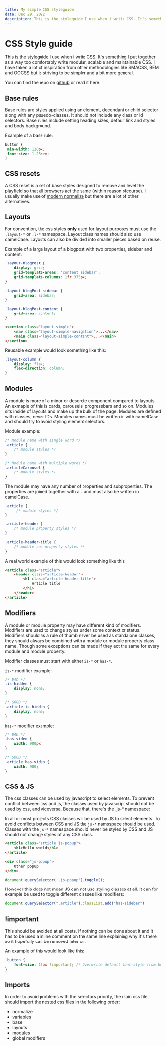 ```yaml
---
title: My simple CSS styleguide 
date: Dec 29, 2022 
description: This is the styleguide I use when i write CSS. It's something I put together as a way too comfortably write modular, scalable and maintainable CSS. 
---
```


# CSS Style guide

This is the styleguide I use when i write CSS. It's something I put together as a way too 
comfortably write modular, scalable and maintainable CSS. I have taken a lot of inspiration from other
methodologies like SMACSS, BEM and OOCSS but is striving to be simpler and a bit more general.

You can find the repo on [github](https://github.com/Jimvid/css-style-guide) or read it here.

## Base rules
Base rules are styles applied using an element, decendant or child selector along with any psuedo-classes. 
It should not include any class or id selectors. Base rules include setting heading sizes, default link and
styles and body background.

Example of a base rule:

```css
button {
 min-width: 120px;
 font-size: 1.25rem;
}
```

## CSS resets
A CSS reset is a set of base styles designed to remove and level the playfield so that all browsers 
act the same (within reason ofcourse). I usually make use of [modern normalize](https://github.com/sindresorhus/modern-normalize) 
but there are a lot of other alternatives.

## Layouts
For convention, the css styles **only** used for layout purposes must use the ```.layout-*``` or ```.l-*``` namespace. 
Layout class names should also use camelCase. Layouts can also be divided into smaller pieces based on reuse. 

Example of a large layout of a blogpost with two properties, sidebar and content:

```css
.layout-blogPost {
    display: grid;
    grid-template-areas: 'content sidebar';
    grid-template-columns: 1fr 375px;
}

.layout-blogPost-sidebar {
    grid-area: sidebar;
}

.layout-blogPost-content {
    grid-area: content;
}
```

```html
<section class="layout-simple">
    <nav class="layout-simple-navigation">...</nav>
    <main class="layout-simple-content">...</main>
</section>
```

Reusable example would look something like this:

```css
.layout-column {
    display: flex;
    flex-direction: column;
}
```
## Modules 
A module is more of a minor or descrete component compared to layouts. An exmaple of this is cards, carousels, 
progressbars and so on. Modules sits inside of layouts and make up the bulk of the page. Modules are defined with 
classes, never IDs. Modules names must be written in with camelCase and should try to avoid styling element selectors. 

Module example:

```css
/* Module name with single word */
.article {
    /* module styles */
}

/* Module name with multiple words */
.articleCarousel {
    /* module styles */
}
```

The module may have any number of properties and subproperties. The properties are 
joined together with a ```-``` and must also be written in camelCase.

```css
.article {
     /* module styles */
}

.article-header {
    /* module property styles */
}

.article-header-title {
    /* module sub property styles */
}
```

A real world example of this would look something like this:

```html
<article class="article">
    <header class="article-header">
        <h1 class="article-header-title">
            Article title
        </h1>
    </header>
</article>
```

## Modifiers
A module or module property may have different kind of modifiers. Modifiers are used to change styles under 
some context or status. Modifiers should as a rule of thumb never be used as standalone classes, they should always 
be combined with a module or module property class name. Though some exceptions can be made if they 
act the same for every module and module property. 

Modifier classes must start with either ```is-*``` or ```has-*```. 

```is-*``` modifier example:

```css
/* BAD */
.is-hidden {
    display: none;
}

/* GOOD */
.article.is-hidden {
    display: none;
}
```

```has-*``` modifier example:

```css
/* BAD */
.has-video {
    width: 900px
}

/* GOOD */
.article.has-video {
    width: 900;
}
```

## CSS & JS
The css classes can be used by javascript to select elements. To prevent conflict between css and js, the classes 
used by javascript should not be used by css, and viceversa. Because that, there's the .js-* namespace:

In all or most projects CSS classes will be used by JS to select elements. To avoid conflicts between CSS and JS the ```js-*```
namsspace should be used. Classes with the ```js-*```  namespace should never be styled by CSS and JS should not change styles of any
CSS class. 

```html
<article class="article js-popup">
    <h1>Hello world</h1>
</article>

<div class="js-popup">
    Other popup
</div>
```

```javascript
document.querySelector('.js-popup').toggle();
```

However this does not mean JS can not use styling classes at all. It can for example be used to toggle different classes like modifiers:


```javascript
document.querySelector(".article").classList.add("has-sidebar")
```

## !important
This should be avoided at all costs. If nothing can be done about it and it has to be used a inline comment on
the same line explaining why it's there so it hopefully can be removed later on. 

An example of this would look like this:

```css
.button {
    font-size: 12px !important; /* Overwrite default font-style from bootstrap button */
}
```

## Imports
In order to avoid problems with the selectors priority, the main css file should import the nested 
css files in the following order:
 * normalize
 * variables 
 * base
 * layouts
 * modules
 * global modifiers
